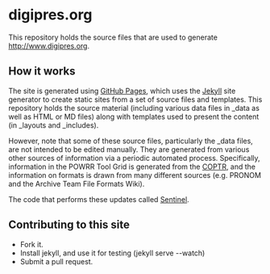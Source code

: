 digipres.org
============

This repository holds the source files that are used to generate <http://www.digipres.org>.

How it works
------------

The site is generated using [GitHub Pages](https://pages.github.com/), which uses the [Jekyll](http://jekyllrb.com/) site generator to create static sites from a set of source files and templates. This repository holds the source material (including various data files in _data as well as HTML or MD files) along with templates used to present the content (in _layouts and _includes).

However, note that some of these source files, particularly the _data files, are not intended to be edited manually. They are generated from various other sources of information via a periodic automated process. Specifically, information in the POWRR Tool Grid is generated from the [COPTR](http://coptr.digipres.org), and the information on formats is drawn from many different sources (e.g. PRONOM and the Archive Team File Formats Wiki).

The code that performs these updates called [Sentinel](https://github.com/anjackson/sentinel).

Contributing to this site
-------------------------

* Fork it.
* Install jekyll, and use it for testing (jekyll serve --watch)
* Submit a pull request.

